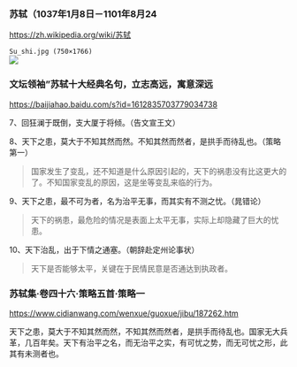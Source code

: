 ### 苏轼（1037年1月8日－1101年8月24
https://zh.wikipedia.org/wiki/苏轼

`Su_shi.jpg (750×1766)`<br>
![](https://upload.wikimedia.org/wikipedia/commons/9/98/Su_shi.jpg)

### 文坛领袖”苏轼十大经典名句，立志高远，寓意深远
https://baijiahao.baidu.com/s?id=1612835703779034738

7、回狂澜于既倒，支大厦于将倾。（告文宣王文）

8、天下之患，莫大于不知其然而然。不知其然而然者，是拱手而待乱也。（策略第一）
>国家发生了变乱，还不知道是什么原因引起的，天下的祸患没有比这更大的了。不知国家变乱的原因，这是坐等变乱来临的行为。

9、天下之患，最不可为者，名为治平无事，而其实有不测之忧。（晁错论）
>天下的祸患，最危险的情况是表面上太平无事，实际上却隐藏了巨大的忧患。

10、天下治乱，出于下情之通塞。（朝辞赴定州论事状）
>天下是否能够太平，关键在于民情民意是否通达到执政者。

### 苏轼集·卷四十六·策略五首·策略一
https://www.cidianwang.com/wenxue/guoxue/jibu/187262.htm

天下之患，莫大于不知其然而然，不知其然而然者，是拱手而待乱也。国家无大兵革，几百年矣。天下有治平之名，而无治平之实，有可忧之势，而无可忧之形，此其有未测者也。
